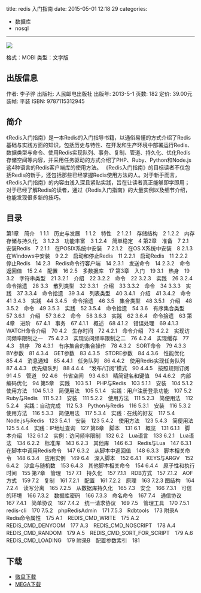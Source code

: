 title: redis 入门指南
date: 2015-05-01 12:18:29
categories:
  - 数据库
  - nosql
---

![](http://img3.douban.com/lpic/s26559363.jpg)

格式：MOBI
类型：文字版

<!--more-->

## 出版信息 ##

作者: 李子骅 
出版社: 人民邮电出版社
出版年: 2013-5-1
页数: 182
定价: 39.00元
装帧: 平装
ISBN: 9787115312945

## 简介 ##

《Redis入门指南》是一本Redis的入门指导书籍，以通俗易懂的方式介绍了Redis基础与实践方面的知识，包括历史与特性、在开发和生产环境中部署运行Redis、数据类型与命令、使用Redis实现队列、事务、复制、管道、持久化、优化Redis存储空间等内容，并采用任务驱动的方式介绍了PHP、Ruby、Python和Node.js这4种语言的Redis客户端库的使用方法。
《Redis入门指南》的目标读者不仅包括Redis的新手，还包括那些已经掌握Redis使用方法的人。对于新手而言，《Redis入门指南》的内容由浅入深且紧贴实践，旨在让读者真正能够即学即用；对于已经了解Redis的读者，通过《Redis入门指南》的大量实例以及细节介绍，也能发现很多新的技巧。

## 目录 ##

第1章　简介　1
1.1　历史与发展　1
1.2　特性　2
1.2.1　存储结构　2
1.2.2　内存存储与持久化　3
1.2.3　功能丰富　3
1.2.4　简单稳定　4
第2章　准备　7
2.1　安装Redis　7
2.1.1　在POSIX系统中安装　7
2.1.2　在OS X系统中安装　8
2.1.3　在Windows中安装　9
2.2　启动和停止Redis　11
2.2.1　启动Redis　11
2.2.2　停止Redis　14
2.3　Redis命令行客户端　14
2.3.1　发送命令　14
2.3.2　命令返回值　15
2.4　配置　16
2.5　多数据库　17
第3章　入门　19
3.1　热身　19
3.2　字符串类型　21
3.2.1　介绍　22
3.2.2　命令　22
3.2.3　实践　26
3.2.4　命令拾遗　28
3.3　散列类型　32
3.3.1　介绍　33
3.3.2　命令　34
3.3.3　实践　37
3.3.4　命令拾遗　39
3.4　列表类型　40
3.4.1　介绍　41
3.4.2　命令　41
3.4.3　实践　44
3.4.5　命令拾遗　46
3.5　集合类型　48
3.5.1　介绍　48
3.5.2　命令　49
3.5.3　实践　52
3.5.4　命令拾遗　54
3.6　有序集合类型　57
3.6.1　介绍　57
3.6.2　命令　58
3.6.3　实践　62
3.6.4　命令拾遗　63
第4章　进阶　67
4.1　事务　67
4.1.1　概述　68
4.1.2　错误处理　69
4.1.3　WATCH命令介绍　70
4.2　生存时间　72
4.2.1　命令介绍　73
4.2.2　实现访问频率限制之一　75
4.2.3　实现访问频率限制之二　76
4.2.4　实现缓存　77
4.3　排序　78
4.3.1　有序集合的集合操作　78
4.3.2　SORT命令　79
4.3.3　BY参数　81
4.3.4　GET参数　83
4.3.5　STORE参数　84
4.3.6　性能优化　85
4.4　消息通知　85
4.4.1　任务队列　86
4.4.2　使用Redis实现任务队列　87
4.4.3　优先级队列　88
4.4.4　“发布/订阅”模式　90
4.4.5　按照规则订阅　91
4.5　管道　92
4.6　节省空间　93
4.6.1　精简键名和键值　94
4.6.2　内部编码优化　94
第5章　实践　103
5.1　PHP与Redis　103
5.1.1　安装　104
5.1.2　使用方法　104
5.1.3　简便用法　105
5.1.4　实践：用户注册登录功能　107
5.2　Ruby与Redis　111
5.2.1　安装　111
5.2.2　使用方法　111
5.2.3　简便用法　112
5.2.4　实践：自动完成　112
5.3　Python与Redis　116
5.3.1　安装　116
5.3.2　使用方法　116
5.3.3　简便用法　117
5.3.4　实践：在线的好友　117
5.4　Node.js与Redis　123
5.4.1　安装　123
5.4.2　使用方法　123
5.4.3　简便用法　125
5.4.4　实践：IP地址查询　127
第6章　脚本　131
6.1　概览　131
6.1.1　脚本介绍　132
6.1.2　实例：访问频率限制　132
6.2　Lua语言　133
6.2.1　Lua语法　134
6.2.2　标准库　143
6.2.3　其他库　146
6.3　Redis与Lua　147
6.3.1　在脚本中调用Redis命令　147
6.3.2　从脚本中返回值　148
6.3.3　脚本相关命令　148
6.3.4　应用实例　149
6.4　深入脚本　152
6.4.1　KEYS与ARGV　152
6.4.2　沙盒与随机数　153
6.4.3　其他脚本相关命令　154
6.4.4　原子性和执行时间　155
第7章　管理　157
7.1　持久化　157
7.1.1　RDB方式　157
7.1.2　AOF方式　159
7.2　复制　161
7.2.1　配置　161
7.2.2　原理　163
7.2.3 图结构　164
7.2.4　读写分离　165
7.2.5　从数据库持久化　165
7.3　安全　166
7.3.1　可信的环境　166
7.3.2　数据库密码　166
7.3.3　命名命令　167
7.4　通信协议　167
7.4.1　简单协议　167
7.4.2　统一请求协议　169
7.5　管理工具　170
7.5.1　redis-cli　170
7.5.2　phpRedisAdmin　171
7.5.3　Rdbtools　173
附录A　Redis命令属性　175
A.1　REDIS_CMD_WRITE　175
A.2　REDIS_CMD_DENYOOM　177
A.3　REDIS_CMD_NOSCRIPT　178
A.4　REDIS_CMD_RANDOM　179
A.5　REDIS_CMD_SORT_FOR_SCRIPT　179
A.6　REDIS_CMD_LOADING　179
附录B　配置参数索引　181

## 下载 ##

+ [微盘下载](http://vdisk.weibo.com/s/aADaW4YRP60h0)
+ [MEGA下载](https://mega.co.nz/#!rdl1yYCS!fPx0Ph_2M1wF-mEGtH_gq4E0sD7kiGNuny-ihOnHQ6I)
